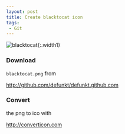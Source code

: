 ```yaml
---
layout: post
title: Create blacktocat icon
tags:
 - Git
---
```


![blacktocat](http://defunkt.io/blacktocat.png){:.width1}

### Download
`blacktocat.png` from

<http://github.com/defunkt/defunkt.github.com>

### Convert
the png to ico with

<http://converticon.com>
